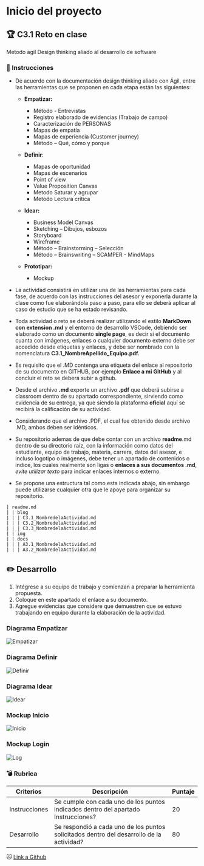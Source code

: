 # Inicio del proyecto

## :trophy: C3.1 Reto en clase

Metodo agil Design thinking aliado al desarrollo de software

### :blue_book: Instrucciones

- De acuerdo con la documentación design thinking aliado con Ágil, entre las herramientas que se proponen en cada etapa están las siguientes:

  - **Empatizar:**
    - Método - Entrevistas
    - Registro elaborado de evidencias (Trabajo de campo)
    - Caracterización de PERSONAS
    - Mapas de empatía
    - Mapas de experiencia (Customer journey)
    - Método – Qué, cómo y porque  

  - **Definir**:
      - Mapas de oportunidad
      - Mapas de escenarios
      - Point of view
      - Value Proposition Canvas
      - Metodo Saturar y agrupar
      - Metodo Lectura critica

  - **Idear:**
      - Business Model Canvas
      - Sketching – Dibujos, esbozos
      - Storyboard
      - Wireframe
      - Método – Brainstorming – Selección
      - Método – Brainswriting – SCAMPER - MindMaps

  - **Prototipar:**
      - Mockup

- La actividad consistirá en utilizar una de las herramientas para cada fase, de acuerdo con las instrucciones del asesor y exponerla durante la clase como fue elaborándola paso a paso, para ello se deberá aplicar al caso de estudio que se ha estado revisando.
- Toda actividad o reto se deberá realizar utilizando el estilo **MarkDown con extension .md** y el entorno de desarrollo VSCode, debiendo ser elaborado como un documento **single page**, es decir si el documento cuanta con imágenes, enlaces o cualquier documento externo debe ser accedido desde etiquetas y enlaces, y debe ser nombrado con la nomenclatura **C3.1_NombreApellido_Equipo.pdf.**
- Es requisito que el .MD contenga una etiqueta del enlace al repositorio de su documento en GITHUB, por ejemplo **Enlace a mi GitHub** y al concluir el reto se deberá subir a github.
- Desde el archivo **.md** exporte un archivo **.pdf** que deberá subirse a classroom dentro de su apartado correspondiente, sirviendo como evidencia de su entrega, ya que siendo la plataforma **oficial** aquí se recibirá la calificación de su actividad.
- Considerando que el archivo .PDF, el cual fue obtenido desde archivo .MD, ambos deben ser idénticos.
- Su repositorio ademas de que debe contar con un archivo **readme**.md dentro de su directorio raíz, con la información como datos del estudiante, equipo de trabajo, materia, carrera, datos del asesor, e incluso logotipo o imágenes, debe tener un apartado de contenidos o indice, los cuales realmente son ligas o **enlaces a sus documentos .md**, _evite utilizar texto_ para indicar enlaces internos o externo.
- Se propone una estructura tal como esta indicada abajo, sin embargo puede utilizarse cualquier otra que le apoye para organizar su repositorio.

``` 
| readme.md
| | blog
| | | C3.1_NombredelaActividad.md
| | | C3.2_NombredelaActividad.md
| | | C3.3_NombredelaActividad.md
| | img
| | docs
| | | A3.1_NombredelaActividad.md
| | | A3.2_NombredelaActividad.md
```

## :pencil2: Desarrollo

1. Intégrese a su equipo de trabajo y comienzan a preparar la herramienta propuesta.
2. Coloque en este apartado el enlace a su documento.
3. Agregue evidencias que considere que demuestren que se estuvo trabajando en equipo durante la elaboración de la actividad.


### Diagrama Empatizar

![Empatizar](https://raw.githubusercontent.com/abraham22rodriguez/AnalisisAvanzadoDeSoftware_AbrahamRodriguez/master/images/MapaEmpatia.drawio.png)

### Diagrama Definir

![Definir](https://raw.githubusercontent.com/Mauri7755/ANALISIS-AVANZADO-DE-SOFTWAREE/master/img/mapadeescenarios.png)


### Diagrama Idear

![Idear](https://raw.githubusercontent.com/OscarAbrahamH/AnalisisAvanzado_Desarrollo/84bebd6ba87630e36ca2cd2afde8236627e9a3ff/img/Business%20Model%20Canvas.svg)


### Mockup Inicio

![Inicio](https://raw.githubusercontent.com/Elpoke12/AnalisisAvanzado_OsmarEnrique/master/img/Mockup-inicio.png)

### Mockup Login

![Log](https://raw.githubusercontent.com/Elpoke12/AnalisisAvanzado_OsmarEnrique/master/img/Mockup-login.png)

### :bomb: Rubrica

| Criterios     | Descripción                                                                                  | Puntaje |
| ------------- | -------------------------------------------------------------------------------------------- | ------- |
| Instrucciones | Se cumple con cada uno de los puntos indicados dentro del apartado Instrucciones?            | 20 |
| Desarrollo    | Se respondió a cada uno de los puntos solicitados dentro del desarrollo de la actividad?     | 80      |

:cat: [Link a Github](https://github.com/OscarAbrahamH/AnalisisAvanzado_Desarrollo/blob/master/AbrahamHDocs/blog/C3.1_OscarHuerta_Zeppelin.md)